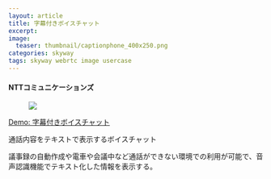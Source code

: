```yaml
---
layout: article
title: 字幕付きボイスチャット
excerpt: 
image:
  teaser: thumbnail/captionphone_400x250.png
categories: skyway
tags: skyway webrtc image usercase
---
```


#### NTTコミュニケーションズ

<figure>
	<a href="https://skyway.io/examples/caption-phone/#ja" target="_blank"><img src="{{ site.url | replace_first: 'http://', '//' | replace_first: 'https://', '//' }}{{ site.baseurl }}/images/pages/captionphone.png"></a>
</figure>

<a href="https://skyway.io/examples/caption-phone/#ja" target="_blank" class="btn-info">Demo: 字幕付きボイスチャット</a>

通話内容をテキストで表示するボイスチャット

議事録の自動作成や電車や会議中など通話ができない環境での利用が可能で、音声認識機能でテキスト化した情報を表示する。

